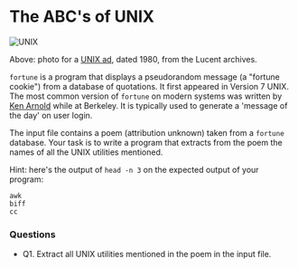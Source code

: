 # The ABC's of UNIX

![UNIX](https://www.bell-labs.com/usr/dmr/www/smunixblocks.jpg)

Above: photo for a [UNIX ad](https://www.bell-labs.com/usr/dmr/www/unixad.html), dated 1980, from the Lucent archives.

`fortune` is a program that displays a pseudorandom message (a "fortune cookie") from a database of quotations. It first appeared in Version 7 UNIX. The most common version of `fortune` on modern systems was written by [Ken Arnold](https://en.wikipedia.org/wiki/Ken_Arnold) while at Berkeley. It is typically used to generate a 'message of the day' on user login.

The input file contains a poem (attribution unknown) taken from a `fortune` database.
Your task is to write a program that extracts from the poem the names of all the UNIX utilities mentioned.

Hint: here's the output of `head -n 3` on the expected output of your program:

```
awk
biff
cc
```

### Questions

  * Q1. Extract all UNIX utilities mentioned in the poem in the input file.
